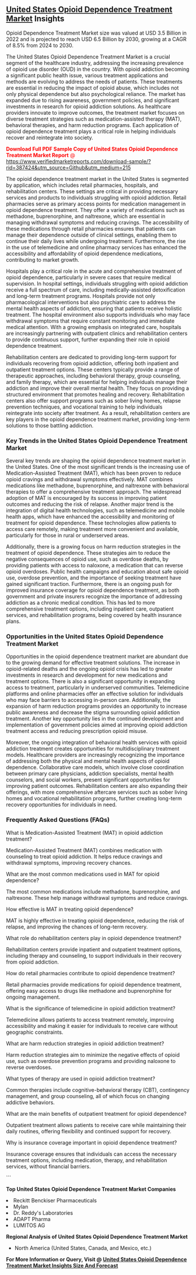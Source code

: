 <h2><a href="https://www.verifiedmarketreports.com/download-sample/?rid=387424&amp;utm_source=Github&amp;utm_medium=215" target="_blank">United States Opioid Dependence Treatment Market</a> Insights</h2><p>Opioid Dependence Treatment Market size was valued at USD 3.5 Billion in 2022 and is projected to reach USD 6.5 Billion by 2030, growing at a CAGR of 8.5% from 2024 to 2030.</p><p> <p>The United States Opioid Dependence Treatment Market is a crucial segment of the healthcare industry, addressing the increasing prevalence of opioid use disorder (OUD) in the country. With opioid addiction becoming a significant public health issue, various treatment applications and methods are evolving to address the needs of patients. These treatments are essential in reducing the impact of opioid abuse, which includes not only physical dependence but also psychological reliance. The market has expanded due to rising awareness, government policies, and significant investments in research for opioid addiction solutions. As healthcare providers innovate to improve outcomes, the treatment market focuses on diverse treatment strategies such as medication-assisted therapy (MAT), behavioral therapies, and harm reduction programs. Each application of opioid dependence treatment plays a critical role in helping individuals recover and reintegrate into society. <p><span class=""><span style="color: #ff0000;"><strong>Download Full PDF Sample Copy of United States Opioid Dependence Treatment Market Report</strong> @ </span><a href="https://www.verifiedmarketreports.com/download-sample/?rid=387424&amp;utm_source=Github&amp;utm_medium=215" target="_blank">https://www.verifiedmarketreports.com/download-sample/?rid=387424&amp;utm_source=Github&amp;utm_medium=215</a></span></p></p> <p>The opioid dependence treatment market in the United States is segmented by application, which includes retail pharmacies, hospitals, and rehabilitation centers. These settings are critical in providing necessary services and products to individuals struggling with opioid addiction. Retail pharmacies serve as primary access points for medication management in opioid dependence treatment. They offer a variety of medications such as methadone, buprenorphine, and naltrexone, which are essential in managing withdrawal symptoms and reducing cravings. The accessibility of these medications through retail pharmacies ensures that patients can manage their dependence outside of clinical settings, enabling them to continue their daily lives while undergoing treatment. Furthermore, the rise in the use of telemedicine and online pharmacy services has enhanced the accessibility and affordability of opioid dependence medications, contributing to market growth. <p>Hospitals play a critical role in the acute and comprehensive treatment of opioid dependence, particularly in severe cases that require medical supervision. In hospital settings, individuals struggling with opioid addiction receive a full spectrum of care, including medically-assisted detoxification and long-term treatment programs. Hospitals provide not only pharmacological interventions but also psychiatric care to address the mental health aspects of addiction, ensuring that patients receive holistic treatment. The hospital environment also supports individuals who may face withdrawal symptoms that require constant monitoring and immediate medical attention. With a growing emphasis on integrated care, hospitals are increasingly partnering with outpatient clinics and rehabilitation centers to provide continuous support, further expanding their role in opioid dependence treatment. <p>Rehabilitation centers are dedicated to providing long-term support for individuals recovering from opioid addiction, offering both inpatient and outpatient treatment options. These centers typically provide a range of therapeutic approaches, including behavioral therapy, group counseling, and family therapy, which are essential for helping individuals manage their addiction and improve their overall mental health. They focus on providing a structured environment that promotes healing and recovery. Rehabilitation centers also offer support programs such as sober living homes, relapse prevention techniques, and vocational training to help individuals reintegrate into society after treatment. As a result, rehabilitation centers are key players in the opioid dependence treatment market, providing long-term solutions to those battling addiction. <h3>Key Trends in the United States Opioid Dependence Treatment Market</h3> <p>Several key trends are shaping the opioid dependence treatment market in the United States. One of the most significant trends is the increasing use of Medication-Assisted Treatment (MAT), which has been proven to reduce opioid cravings and withdrawal symptoms effectively. MAT combines medications like methadone, buprenorphine, and naltrexone with behavioral therapies to offer a comprehensive treatment approach. The widespread adoption of MAT is encouraged by its success in improving patient outcomes and reducing the risk of relapse. Another major trend is the integration of digital health technologies, such as telemedicine and mobile health apps, which have enhanced the accessibility and monitoring of treatment for opioid dependence. These technologies allow patients to access care remotely, making treatment more convenient and available, particularly for those in rural or underserved areas. <p>Additionally, there is a growing focus on harm reduction strategies in the treatment of opioid dependence. These strategies aim to reduce the negative consequences of opioid use, such as overdose deaths, by providing patients with access to naloxone, a medication that can reverse opioid overdoses. Public health campaigns and education about safe opioid use, overdose prevention, and the importance of seeking treatment have gained significant traction. Furthermore, there is an ongoing push for improved insurance coverage for opioid dependence treatment, as both government and private insurers recognize the importance of addressing addiction as a chronic medical condition. This has led to more comprehensive treatment options, including inpatient care, outpatient services, and rehabilitation programs, being covered by health insurance plans. <h3>Opportunities in the United States Opioid Dependence Treatment Market</h3> <p>Opportunities in the opioid dependence treatment market are abundant due to the growing demand for effective treatment solutions. The increase in opioid-related deaths and the ongoing opioid crisis has led to greater investments in research and development for new medications and treatment options. There is also a significant opportunity in expanding access to treatment, particularly in underserved communities. Telemedicine platforms and online pharmacies offer an effective solution for individuals who may face barriers to accessing in-person care. Additionally, the expansion of harm reduction programs provides an opportunity to increase public awareness and decrease the stigma surrounding opioid addiction treatment. Another key opportunity lies in the continued development and implementation of government policies aimed at improving opioid addiction treatment access and reducing prescription opioid misuse. <p>Moreover, the ongoing integration of behavioral health services with opioid addiction treatment creates opportunities for multidisciplinary treatment models. Healthcare providers are increasingly recognizing the importance of addressing both the physical and mental health aspects of opioid dependence. Collaborative care models, which involve close coordination between primary care physicians, addiction specialists, mental health counselors, and social workers, present significant opportunities for improving patient outcomes. Rehabilitation centers are also expanding their offerings, with more comprehensive aftercare services such as sober living homes and vocational rehabilitation programs, further creating long-term recovery opportunities for individuals in need. <h3>Frequently Asked Questions (FAQs)</h3> <p>What is Medication-Assisted Treatment (MAT) in opioid addiction treatment?</p> <p>Medication-Assisted Treatment (MAT) combines medication with counseling to treat opioid addiction. It helps reduce cravings and withdrawal symptoms, improving recovery chances.</p> <p>What are the most common medications used in MAT for opioid dependence?</p> <p>The most common medications include methadone, buprenorphine, and naltrexone. These help manage withdrawal symptoms and reduce cravings.</p> <p>How effective is MAT in treating opioid dependence?</p> <p>MAT is highly effective in treating opioid dependence, reducing the risk of relapse, and improving the chances of long-term recovery.</p> <p>What role do rehabilitation centers play in opioid dependence treatment?</p> <p>Rehabilitation centers provide inpatient and outpatient treatment options, including therapy and counseling, to support individuals in their recovery from opioid addiction.</p> <p>How do retail pharmacies contribute to opioid dependence treatment?</p> <p>Retail pharmacies provide medications for opioid dependence treatment, offering easy access to drugs like methadone and buprenorphine for ongoing management.</p> <p>What is the significance of telemedicine in opioid addiction treatment?</p> <p>Telemedicine allows patients to access treatment remotely, improving accessibility and making it easier for individuals to receive care without geographic constraints.</p> <p>What are harm reduction strategies in opioid addiction treatment?</p> <p>Harm reduction strategies aim to minimize the negative effects of opioid use, such as overdose prevention programs and providing naloxone to reverse overdoses.</p> <p>What types of therapy are used in opioid addiction treatment?</p> <p>Common therapies include cognitive-behavioral therapy (CBT), contingency management, and group counseling, all of which focus on changing addictive behaviors.</p> <p>What are the main benefits of outpatient treatment for opioid dependence?</p> <p>Outpatient treatment allows patients to receive care while maintaining their daily routines, offering flexibility and continued support for recovery.</p> <p>Why is insurance coverage important in opioid dependence treatment?</p> <p>Insurance coverage ensures that individuals can access the necessary treatment options, including medication, therapy, and rehabilitation services, without financial barriers.</p> ```</p><p><strong>Top United States Opioid Dependence Treatment Market Companies</strong></p><div data-test-id=""><p><li>Reckitt Benckiser Pharmaceuticals</li><li> Mylan</li><li> Dr. Reddy's Laboratories</li><li> ADAPT Pharma</li><li> LUMITOS AG</li></p><div><strong>Regional Analysis of&nbsp;United States Opioid Dependence Treatment Market</strong></div><ul><li dir="ltr"><p dir="ltr">North America&nbsp;(United States, Canada, and Mexico, etc.)</p></li></ul><p><strong>For More Information or Query, Visit @&nbsp;</strong><strong><a href="https://www.verifiedmarketreports.com/product/opioid-dependence-treatment-market/?utm_source=Github&amp;utm_medium=215" target="_blank">United States Opioid Dependence Treatment Market Insights Size And Forecast</a></strong></p></div>
